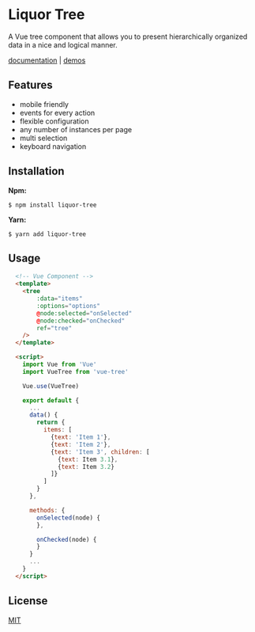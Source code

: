 # Liquor Tree

A Vue tree component that allows you to present hierarchically organized data in a nice and logical manner.

[documentation](https://amsik.github.io/liquor-tree/) | [demos](https://amsik.github.io/liquor-tree/#Examples)

## Features
* mobile friendly
* events for every action
* flexible configuration
* any number of instances per page
* multi selection
* keyboard navigation

## Installation
**Npm:**

```shell
$ npm install liquor-tree
```

**Yarn:**

``` shell
$ yarn add liquor-tree
```

## Usage

```html
  <!-- Vue Component -->
  <template>
    <tree
        :data="items"
        :options="options"
        @node:selected="onSelected"
        @node:checked="onChecked"
        ref="tree"
    />
  </template>

  <script>
    import Vue from 'Vue'
    import VueTree from 'vue-tree'

    Vue.use(VueTree)

    export default {
      ...
      data() {
        return {
          items: [
            {text: 'Item 1'},
            {text: 'Item 2'},
            {text: 'Item 3', children: [
              {text: Item 3.1},
              {text: Item 3.2}
            ]}
          ]
        }
      },

      methods: {
        onSelected(node) {
        },

        onChecked(node) {
        }
      }
      ...
    }
  </script>
```

## License

[MIT](https://opensource.org/licenses/MIT)
